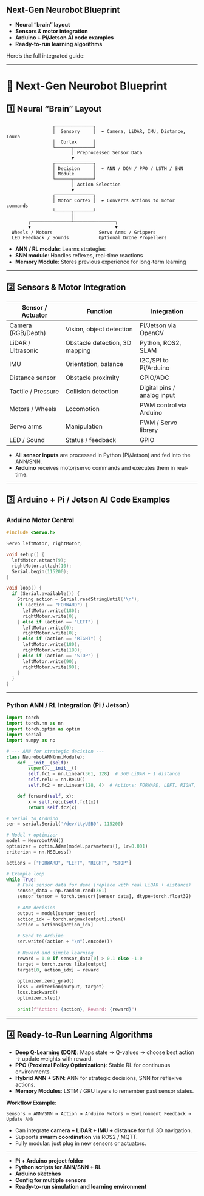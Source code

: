 ## Next-Gen Neurobot Blueprint

* **Neural “brain” layout**
* **Sensors & motor integration**
* **Arduino + Pi/Jetson AI code examples**
* **Ready-to-run learning algorithms**

Here’s the full integrated guide:

---

# **🧠 Next-Gen Neurobot Blueprint**

## **1️⃣ Neural “Brain” Layout**

```
                 ┌──────────────┐
                 │  Sensory     │  ← Camera, LiDAR, IMU, Distance, Touch
                 │  Cortex      │
                 └──────┬───────┘
                        │ Preprocessed Sensor Data
                        ▼
                 ┌──────────────┐
                 │ Decision     │  ← ANN / DQN / PPO / LSTM / SNN
                 │ Module       │
                 └──────┬───────┘
                        │ Action Selection
                        ▼
                 ┌──────────────┐
                 │ Motor Cortex │  ← Converts actions to motor commands
                 └──────┬───────┘
                        │
        ┌───────────────┴───────────────┐
        ▼                               ▼
  Wheels / Motors                 Servo Arms / Grippers
  LED Feedback / Sounds           Optional Drone Propellers

```

* **ANN / RL module**: Learns strategies
* **SNN module**: Handles reflexes, real-time reactions
* **Memory Module**: Stores previous experience for long-term learning

---

## **2️⃣ Sensors & Motor Integration**

| Sensor / Actuator  | Function                       | Integration                 |
| ------------------ | ------------------------------ | --------------------------- |
| Camera (RGB/Depth) | Vision, object detection       | Pi/Jetson via OpenCV        |
| LiDAR / Ultrasonic | Obstacle detection, 3D mapping | Python, ROS2, SLAM          |
| IMU                | Orientation, balance           | I2C/SPI to Pi/Arduino       |
| Distance sensor    | Obstacle proximity             | GPIO/ADC                    |
| Tactile / Pressure | Collision detection            | Digital pins / analog input |
| Motors / Wheels    | Locomotion                     | PWM control via Arduino     |
| Servo arms         | Manipulation                   | PWM / Servo library         |
| LED / Sound        | Status / feedback              | GPIO                        |

* All **sensor inputs** are processed in Python (Pi/Jetson) and fed into the ANN/SNN.
* **Arduino** receives motor/servo commands and executes them in real-time.

---

## **3️⃣ Arduino + Pi / Jetson AI Code Examples**

### **Arduino Motor Control**

```cpp
#include <Servo.h>

Servo leftMotor, rightMotor;

void setup() {
  leftMotor.attach(9);
  rightMotor.attach(10);
  Serial.begin(115200);
}

void loop() {
  if (Serial.available()) {
    String action = Serial.readStringUntil('\n');
    if (action == "FORWARD") {
      leftMotor.write(180);
      rightMotor.write(0);
    } else if (action == "LEFT") {
      leftMotor.write(0);
      rightMotor.write(0);
    } else if (action == "RIGHT") {
      leftMotor.write(180);
      rightMotor.write(180);
    } else if (action == "STOP") {
      leftMotor.write(90);
      rightMotor.write(90);
    }
  }
}
```

---

### **Python ANN / RL Integration (Pi / Jetson)**

```python
import torch
import torch.nn as nn
import torch.optim as optim
import serial
import numpy as np

# --- ANN for strategic decision ---
class NeurobotANN(nn.Module):
    def __init__(self):
        super().__init__()
        self.fc1 = nn.Linear(361, 128)  # 360 LiDAR + 1 distance
        self.relu = nn.ReLU()
        self.fc2 = nn.Linear(128, 4)  # Actions: FORWARD, LEFT, RIGHT, STOP

    def forward(self, x):
        x = self.relu(self.fc1(x))
        return self.fc2(x)

# Serial to Arduino
ser = serial.Serial('/dev/ttyUSB0', 115200)

# Model + optimizer
model = NeurobotANN()
optimizer = optim.Adam(model.parameters(), lr=0.001)
criterion = nn.MSELoss()

actions = ["FORWARD", "LEFT", "RIGHT", "STOP"]

# Example loop
while True:
    # Fake sensor data for demo (replace with real LiDAR + distance)
    sensor_data = np.random.rand(361)
    sensor_tensor = torch.tensor([sensor_data], dtype=torch.float32)
    
    # ANN decision
    output = model(sensor_tensor)
    action_idx = torch.argmax(output).item()
    action = actions[action_idx]
    
    # Send to Arduino
    ser.write((action + "\n").encode())
    
    # Reward and simple learning
    reward = 1.0 if sensor_data[0] > 0.1 else -1.0
    target = torch.zeros_like(output)
    target[0, action_idx] = reward
    
    optimizer.zero_grad()
    loss = criterion(output, target)
    loss.backward()
    optimizer.step()
    
    print(f"Action: {action}, Reward: {reward}")
```

---

## **4️⃣ Ready-to-Run Learning Algorithms**

* **Deep Q-Learning (DQN)**: Maps state → Q-values → choose best action → update weights with reward.
* **PPO (Proximal Policy Optimization)**: Stable RL for continuous environments.
* **Hybrid ANN + SNN**: ANN for strategic decisions, SNN for reflexive actions.
* **Memory Modules**: LSTM / GRU layers to remember past sensor states.

**Workflow Example:**

```
Sensors → ANN/SNN → Action → Arduino Motors → Environment Feedback → Update ANN
```

* Can integrate **camera + LiDAR + IMU + distance** for full 3D navigation.
* Supports **swarm coordination** via ROS2 / MQTT.
* Fully modular: just plug in new sensors or actuators.

---



* **Pi + Arduino project folder**
* **Python scripts for ANN/SNN + RL**
* **Arduino sketches**
* **Config for multiple sensors**
* **Ready-to-run simulation and learning environment**
